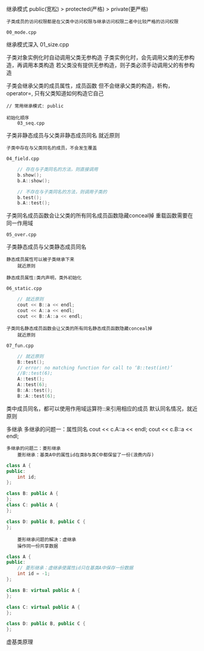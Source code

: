 



继承模式
    public(宽松) > protected(严格) > private(更严格)
    
    子类成员的访问权限都是在父类中访问权限与继承访问权限二者中比较严格的访问权限

    00_mode.cpp



继承模式深入
    01_size.cpp



子类对象实例化时自动调用父类无参构造
    子类实例化时，会先调用父类的无参构造，再调用本类构造
        若父类没有提供无参构造，则子类必须手动调用父的有参构造



子类会继承父类的成员属性，成员函数
    但不会继承父类的构造，析构，operator=, 只有父类知道如何构造它自己

    // 常用继承模式: public

    初始化顺序
        03_seq.cpp



子类非静态成员与父类非静态成员同名
    就近原则
    
    子类中存在与父类同名的成员，不会发生覆盖

    04_field.cpp

```c++
    // 存在与子类同名的方法，则直接调用
    b.show();
    b.A::show();

    // 不存在与子类同名的方法，则调用子类的
    b.test();
    b.A::test();
```




子类同名成员函数会让父类的所有同名成员函数隐藏conceal掉
    重载函数需要在同一作用域

    05_over.cpp




子类静态成员与父类静态成员同名
    
    静态成员属性可以被子类继承下来
        就近原则

    静态成员属性:类内声明，类外初始化

    06_static.cpp

```c++
    // 就近原则
    cout << B::a << endl;
    cout << A::a << endl;
    cout << B::A::a << endl;
```


    子类同名静态成员函数会让父类的所有同名静态成员函数隐藏conceal掉
        就近原则

    07_fun.cpp

```c++
    // 就近原则
    B::test();
    // error: no matching function for call to ‘B::test(int)’
    //B::test(6);
    A::test();
    A::test(6);
    B::A::test();
    B::A::test(6);
```



类中成员同名，都可以使用作用域运算符::来引用相应的成员
    默认同名情况，就近原则



多继承
    多继承的问题一：属性同名
        cout << c.A::a << endl;
        cout << c.B::a << endl;

    多继承的问题二：菱形继承
        菱形继承：基类A中的属性id在类B与类C中都保留了一份(浪费内存)

```c++
class A {
public:
    int id;
};

class B: public A {
};
class C: public A {
};

class D: public B, public C {
};
```

        菱形继承问题的解决：虚继承
        操作同一份共享数据

```c++
class A {
public:
    // 菱形继承：虚继承使属性id只在基类A中保存一份数据
    int id = -1;
};

class B: virtual public A {
};

class C: virtual public A {
};

class D: public B, public C {
};
```




虚基类原理


